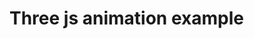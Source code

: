 # Three js animation example
<!--
*Automatically synced with your [v0.dev](https://v0.dev) deployments*

[![Deployed on Vercel](https://img.shields.io/badge/Deployed%20on-Vercel-black?style=for-the-badge&logo=vercel)](https://vercel.com/kanakrajtomars-projects/v0-three-js-animation-example)
[![Built with v0](https://img.shields.io/badge/Built%20with-v0.dev-black?style=for-the-badge)](https://v0.dev/chat/projects/W0kBT4SaO4O)

## Overview

This repository will stay in sync with your deployed chats on [v0.dev](https://v0.dev).
Any changes you make to your deployed app will be automatically pushed to this repository from [v0.dev](https://v0.dev).

## Deployment

Your project is live at:

**[https://vercel.com/kanakrajtomars-projects/v0-three-js-animation-example](https://vercel.com/kanakrajtomars-projects/v0-three-js-animation-example)**

## Build your app

Continue building your app on:

**[https://v0.dev/chat/projects/W0kBT4SaO4O](https://v0.dev/chat/projects/W0kBT4SaO4O)**

## How It Works

1. Create and modify your project using [v0.dev](https://v0.dev)
2. Deploy your chats from the v0 interface
3. Changes are automatically pushed to this repository
4. Vercel deploys the latest version from this repository
-->
